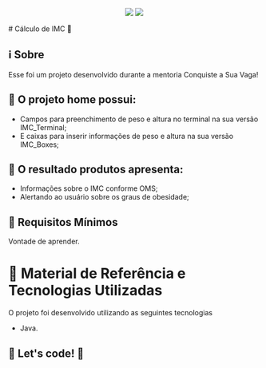 <p align="center">
    <img src="./imcBox" max-width="800">
    <img src="./imcTerminal" max-width="800">
</p>
# Cálculo de IMC 💇

## :information_source: Sobre

Esse foi um projeto desenvolvido durante a mentoria Conquiste a Sua Vaga!

## :seedling: O projeto <strong>home</strong> possui:
<ul>
  <li>Campos para preenchimento de peso e altura no terminal na sua versão IMC_Terminal;</li>
  <li>E caixas para inserir informações de peso e altura na sua versão IMC_Boxes;</li>  
</ul>

## :seedling: O resultado <strong>produtos</strong> apresenta:
<ul>
  <li>Informações sobre o IMC conforme OMS;</li>
  <li>Alertando ao usuário sobre os graus de obesidade;</li>  
</ul>

## :seedling: Requisitos Mínimos

Vontade de aprender.

# :rocket: Material de Referência e Tecnologias Utilizadas

O projeto foi desenvolvido utilizando as seguintes tecnologias

- Java.


## 🚀 Let's code! 🚀